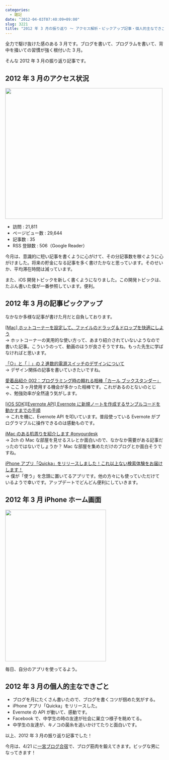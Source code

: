 ```yaml
---
categories:
  - 雑記
date: "2012-04-03T07:40:09+09:00"
slug: 3221
title: "2012 年 3 月の振り返り 〜 アクセス解析・ピックアップ記事・個人的主なできごと 〜"
---
```


全力で駆け抜けた感のある 3 月です。ブログを書いて、プログラムを書いて、背中を掻いての習慣が強く根付いた 3 月。

そんな 2012 年 3 月の振り返り記事です。

## 2012 年 3 月のアクセス状況

<img alt="" src="/images/2012/04/3221_1.png" width="500" height="414">

- 訪問 : 21,811
- ページビュー数 : 29,644
- 記事数 : 35
- RSS 登録数 : 506（Google Reader）

今月は、意識的に短い記事を書くように心がけて、その分記事数を稼ぐように心がけました。将来の貯金になる記事を多く書けたかなと思っています。そのせいか、平均滞在時間は減っています。

また、iOS 開発トピックを新しく書くようになりました。この開発トピックは、たぶん書いた僕が一番参照しています。便利。

## 2012 年 3 月の記事ピックアップ

なかなか多様な記事が書けた月だと自負しております。

[[Mac] ホットコーナーを設定して、ファイルのドラッグ＆ドロップを快適にしよう](http://rakuishi.com/archives/2683/)  
→ ホットコーナーの実用的な使い方って、あまり紹介されていないようなので書いた記事。こういうのって、動画のほうが良さそうですね。もった先生に学ばなければと思います。

[「○」と「｜」の 2 進数的電源スイッチのデザインについて](http://rakuishi.com/design/2942/)  
→ デザイン関係の記事を書いていきたいですね。

[愛着品紹介 002：プログラミング時の頼れる相棒「カール ブックスタンダー」](http://rakuishi.com/archives/3008/)  
→ ここ 3 ヶ月使用する機会が多かった相棒です。これがあるのとないのとじゃ、勉強効率が全然違う気がします。

[[iOS SDK][Evernote API] Evernote に新規ノートを作成するサンプルコードを動かすまでの手順](http://rakuishi.com/archives/3068/)  
→ これを機に、Evernote API を叩いています。普段使っている Evernote がプログラマブルに操作できるのは感動ものです。

[iMac のある机周りを紹介します #onyourdesk](http://rakuishi.com/archives/3106/)  
→ 2ch の Mac な部屋を見せるスレとか面白いので、なかなか需要がある記事だったのではないでしょうか？ Mac な部屋を集めただけのブログとか面白そうですね。

[iPhone アプリ「Quicka」をリリースしました！これ以上ない検索体験をお届けします！](http://rakuishi.com/archives/3144/)  
→ 僕が「使う」を念頭に置いてるアプリです。他の方々にも使っていただけているようで幸いです。アップデートでどんどん便利にしていきます。

## 2012 年 3 月 iPhone ホーム画面

<img alt="" src="/images/2012/04/3221_2.png" width="320" height="480">

毎日、自分のアプリを使ってるよう。

<app id="511606108" title="Quicka 1.0（￥85）" src="http://a2.mzstatic.com/us/r1000/104/Purple/v4/c5/e7/f3/c5e7f362-6f60-53a8-dbe0-dbec33f240ee/ibjG3fNt4Phm08ZnZUjx0g-temp-upload.cqnwvlfj.100x100-75.png">

## 2012 年 3 月の個人的主なできごと

- ブログを月にたくさん書いたので、ブログを書くコツが掴めた気がする。
- iPhone アプリ「Quicka」をリリースした。
- Evernote の API が動いて、感動です。
- Facebook で、中学生の時の友達が社会に巣立つ様子を眺めてる。
- 中学生の友達が、キノコの菌糸を追いかけてたりと面白いです。

以上、2012 年 3 月の振り返り記事でした！

今月は、4/21 に[一宮ブログ合宿](http://tweetvite.com/event/blog_off1)で、ブログ筋肉を鍛えてきます。ビッグな男になってきます！
